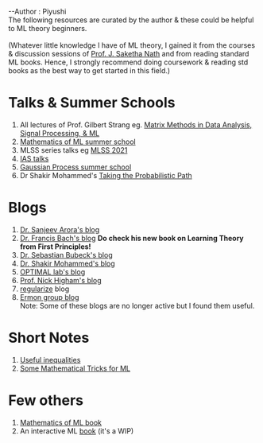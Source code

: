 --Author : Piyushi <br>
The following resources are curated by the author & these could be helpful to ML theory beginners. <br><br>
(Whatever little knowledge I have of ML theory, I gained it from the courses & discussion sessions of [Prof. J. Saketha Nath](https://www.iith.ac.in/~saketha/) and from reading standard ML books. Hence, I strongly recommend doing coursework & reading std books as the best way to get started in this field.)

# Talks & Summer Schools
1. All lectures of Prof. Gilbert Strang eg. [Matrix Methods in Data Analysis, Signal Processing, & ML](https://www.youtube.com/playlist?list=PLUl4u3cNGP63oMNUHXqIUcrkS2PivhN3k) 
2. [Mathematics of ML summer school](https://www.youtube.com/playlist?list=PLTPQEx-31JXhguCush5J7OGnEORofoCW9)
3. MLSS series talks eg [MLSS 2021](https://ai.ntu.edu.tw/mlss2021/schedule/)
4. [IAS talks](https://www.ias.edu/video?tags=All&search=Machine%20Learning)
5. [Gaussian Process summer school](https://www.youtube.com/channel/UCQITXIAgtKlUdfBVhAmTRQA)
6. Dr Shakir Mohammed's [Taking the Probabilistic Path](https://www.youtube.com/watch?v=KmH1FW2ipGc)

# Blogs 
1. [Dr. Sanjeev Arora's blog](http://www.offconvex.org/) 
2. [Dr. Francis Bach's blog](https://francisbach.com/) **Do check his new book on Learning Theory from First Principles!**
3. [Dr. Sebastian Bubeck's blog](https://blogs.princeton.edu/imabandit/)
4. [Dr. Shakir Mohammed's blog](http://blog.shakirm.com/ml-series/trick-of-the-day/)
5. [OPTIMAL lab's blog](https://parameterfree.com/)
6. [Prof. Nick Higham's blog](https://nhigham.com/blog/)
7. [regularize](https://regularize.wordpress.com/) blog 
8. [Ermon group blog](https://ermongroup.github.io/blog/)
<br>Note: Some of these blogs are no longer active but I found them useful.

# Short Notes
1. [Useful inequalities](https://drive.google.com/file/d/1ewww-p1QG62eh-1J-yoAdY7Pm94WxIdf/view)
2. [Some Mathematical Tricks for ML](https://drive.google.com/file/d/1zOEVPKLPbq4_ZHjr2C4gytUDn7SdIAio/view)

# Few others
1. [Mathematics of ML book](https://mml-book.github.io/)
2. An interactive ML [book](https://mlweb.loria.fr/book/en/contents.html) (it's a WIP)
